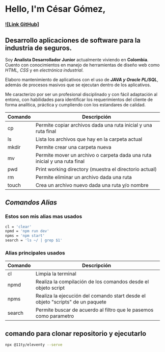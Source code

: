 
# Hello, I'm César Gómez,

### [![Link GitHub]](https://github.com/CaesarAlej24)

## Desarrollo aplicaciones de software para la industria de seguros.

Soy **Analista Desarrollador Junior** actualmente viviendo en **Colombia**. Cuento con conocimientos en manejo de herramientas de diseño web como *HTML, CSS* y en *electrónica industrial*. 

Elaboro mantenimiento de aplicativos con el uso de ***JAVA y Oracle PL/SQL***, además de procesos masivos que se ejecutan dentro de los aplicativos.

Me caracterizo por ser un profesional disciplinado y con fácil adaptación al entono, con habilidades para identificar los requerimientos del cliente de forma analítica, práctica y cumpliendo con los estandares de calidad.

 
| Comando | Descripción                                                              |
| --------| ------------------------------------------------------------------------ |
| cp      | Permite copiar archivos dada una ruta inicial y una ruta final           |
| ls      | Lista los archivos que hay en la carpeta actual                          |
| mkdir   | Permite crear una carpeta nueva                                          |
| mv      | Permite mover un archivo o carpeta dada una ruta inicial y una ruta final|
| pwd     | Print working directory (muestra el directorio actual)                   |
| rm      | Permite eliminar un archivo dada una ruta                                |
| touch   | Crea un archivo nuevo dada una ruta y/o nombre                           |

## *Comandos _Alias_*
### **Estos son mis alias mas usados**
```bash
cl = 'clear'
npmd = 'npm run dev'
npms = 'npm start'
search = 'ls ~/ | grep $1'
```
### **Alias principales usados**

| Comando | Descripción                                                                   |
| --------| ----------------------------------------------------------------------------- |
| cl      | Limpia la terminal                                                            |
| npmd    | Realiza la compilación de los comandos desde el objeto script                 |
| npms    | Realiza la ejecución del comando start desde el objeto "scripts" de un paquete|
| search  | Permite buscar de acuerdo al filtro que le pasemos como parametro             |

## comando para clonar repositorio y ejecutarlo
```bash
npx @11ty/eleventy --serve
```




